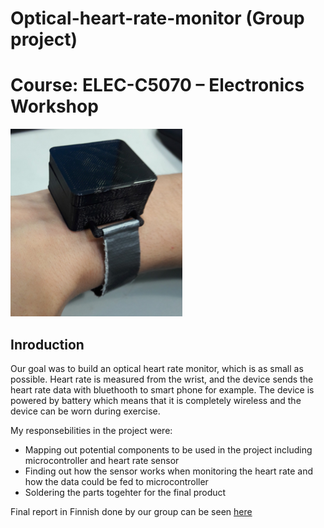 # Optical-heart-rate-monitor (Group project)
# Course: ELEC-C5070 – Electronics Workshop
![Optical hear rate monitor](https://github.com/Apemonni/Optical-heart-rate-monitor/blob/master/Optical-heart-rate-monitor.png)
## Inroduction
Our goal was to build an optical heart rate monitor, which is as small as possible. Heart rate is measured from the wrist, and the device sends the heart rate data with bluethooth to smart phone for example. The device is powered by battery which means that it is completely wireless and the device can be worn during exercise.

My responsebilities in the project were:
* Mapping out potential components to be used in the project including microcontroller and heart rate sensor
* Finding out how the sensor works when monitoring the heart rate and how the data could be fed to microcontroller
* Soldering the parts togehter for the final product

Final report in Finnish done by our group can be seen [here](https://github.com/Apemonni/Optical-heart-rate-monitor/blob/master/Loppuraportti.pdf)
